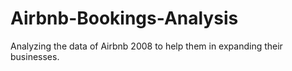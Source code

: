 # Airbnb-Bookings-Analysis
Analyzing the data of Airbnb 2008 to help them in expanding their businesses.
